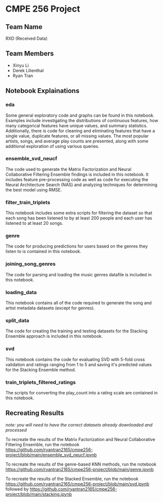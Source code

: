 # CMPE 256 Project

## Team Name
RXD (Received Data)

## Team Members
- Xinyu Li
- Derek Lilienthal
- Ryan Tran

## Notebook Explainations

### eda

Some general exploratory code and graphs can be found in this notebook. Examples include investigating the distributions of continuous features, how many categorical features have unique values, and summary statistics. Additionally, there is code for cleaning and eliminating features that have a single value, duplicate features, or all missing values. The most popular artists, songs, and average play counts are presented, along with some additional exploration of using various queries. 

### ensemble_svd_neucf

The code used to generate the Matrix Factorization and Neural Collaborative Filtering Ensemble findings is included in this notebook. It includes feature pre-processing code as well as code for executing the Neural Architecture Search (NAS) and analyzing techniques for determining the best model using RMSE. 

### filter_train_triplets

This notebook includes some extra scripts for filtering the dataset so that each song has been listened to by at least 200 people and each user has listened to at least 20 songs. 

### genre

The code for producing predictions for users based on the genres they listen to is contained in this notebook. 

### joining_song_genres

The code for parsing and loading the music genres datafile is included in this notebook.

### loading_data

This notebook contains all of the code required to generate the song and artist metadata datasets (except for genres).

### split_data

The code for creating the training and testing datasets for the Stacking Ensemble approach is included in this notebook.

### svd 

This notebook contains the code for evaluating SVD with 5-fold cross validation and ratings ranging from 1 to 5 and saving it's predicted values for the Stacking Ensemble method.

### train_triplets_filtered_ratings

The scripts for converting the play_count into a rating scale are contained in this notebook. 

## Recreating Results

*note: you will need to have the correct datasets already downloaded and processed*

To recreate the results of the Matrix Factorization and Neural Collaborative Filtering Ensemble, run the notebook https://github.com/ryantran2165/cmpe256-project/blob/main/ensemble_svd_neucf.ipynb

To recreate the results of the genre-based KNN methods, run the notebook https://github.com/ryantran2165/cmpe256-project/blob/main/genre.ipynb

To recreate the results of the Stacked Ensemble, run the notebook https://github.com/ryantran2165/cmpe256-project/blob/main/svd.ipynb followed by https://github.com/ryantran2165/cmpe256-project/blob/main/stacking.ipynb
